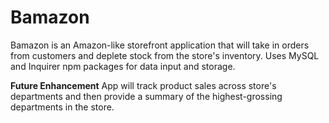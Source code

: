 # Bamazon
Bamazon is an Amazon-like storefront application that will take in orders from customers and deplete stock 
from the store's inventory. Uses MySQL and Inquirer npm packages for data input and storage.


**Future Enhancement**
App will track product sales across store's departments and then provide a summary of the highest-grossing 
departments in the store.
